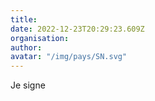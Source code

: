 ```yaml
---
title: 
date: 2022-12-23T20:29:23.609Z
organisation: 
author: 
avatar: "/img/pays/SN.svg"
---
```


Je signe 